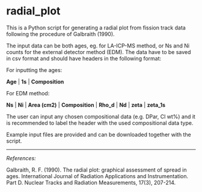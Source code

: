 # radial_plot
This is a Python script for generating a radial plot from fission track data following the procedure of Galbraith (1990).

The input data can be both ages, eg. for LA-ICP-MS method, or Ns and Ni counts for the external detector method (EDM). The data have to be saved in csv format and should have headers in the following format:

For inputting the ages:

**Age**	 | **1s**	 | **Composition**

For EDM method:

**Ns**	|  **Ni**	|  **Area (cm2)**	 | **Composition**	|  **Rho_d**	|  **Nd**	 | **zeta**	|  **zeta_1s**

The user can input any chosen compositional data (e.g. DPar, Cl wt%) and it is recommended to label the header with the used compositional data type.

Example input files are provided and can be downloaded together with the script.

---
*References:*

Galbraith, R. F. (1990). The radial plot: graphical assessment of spread in ages. International Journal of Radiation Applications and Instrumentation. Part D. Nuclear Tracks and Radiation Measurements, 17(3), 207-214.

